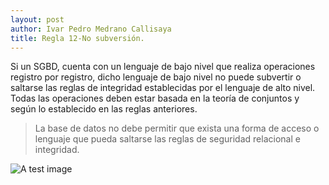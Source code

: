```yaml
---
layout: post
author: Ivar Pedro Medrano Callisaya
title: Regla 12-No subversión.
---
```


Si un SGBD, cuenta con un lenguaje de bajo nivel que realiza operaciones registro por registro, dicho lenguaje de bajo nivel no puede subvertir o saltarse las reglas de integridad establecidas por el lenguaje de alto nivel. Todas las operaciones deben estar basada en la teoría de conjuntos y según lo establecido en las reglas anteriores.

> La base de datos no debe permitir que exista una forma de acceso o lenguaje que pueda saltarse las reglas de seguridad relacional e integridad.

![A test image](http://recursostic.educacion.es/observatorio/web/images/upload/ccam0040/keeper/kee9.jpg)